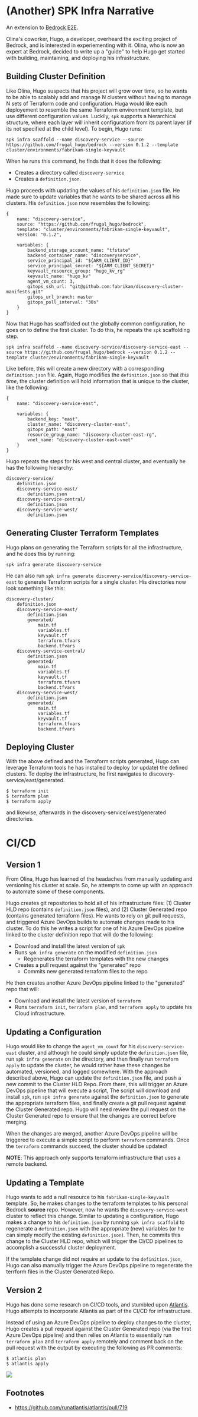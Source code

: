 # (Another) SPK Infra Narrative

An extension to [Bedrock E2E](https://github.com/CatalystCode/bedrock-end-to-end-dx).

Olina's coworker, Hugo, a developer, overheard the exciting project of Bedrock, and is interested in experiementing with it. Olina, who is now an expert at Bedrock, decided to write up a "guide" to help Hugo get started with building, maintaining, and deploying his infrastructure.

## Building Cluster Definition

Like Olina, Hugo suspects that his project will grow over time, so he wants to be able to scalably add and manage N clusters without having to manage N sets of Terraform code and configuration. Huga would like each deployement to resemble the same Terraform environment template, but use different configuration values. Luckily, `spk` supports a hierarchical structure, where each layer will inherit configuratiom from its parent layer (if its not specified at the child level). To begin, Hugo runs:

`spk infra scaffold --name discovery-service --source https://github.com/frugal_hugo/bedrock --version 0.1.2 --template cluster/environments/fabrikam-single-keyvault`

When he runs this command, he finds that it does the following:

- Creates a directory called `discovery-service`
- Creates a `definition.json`.

Hugo proceeds with updating the values of his `definition.json` file. He made sure to update variables that he wants to be shared across all his clusters. His `definition.json` now resembles the following:

```
{​
    name: "discovery-service",
    source: "https://github.com/frugal_hugo/bedrock",
    template: "cluster/environments/fabrikam-single-keyvault",
    version: "0.1.2",

    variables: {​
        backend_storage_account_name: "tfstate"
        backend_container_name: "discoveryservice",
        service_principal_id: "${ARM_CLIENT_ID}"
        service_principal_secret: "${ARM_CLIENT_SECRET}"
        keyvault_resource_group: "hugo_kv_rg"
        keyvault_name: "hugo_kv"
        agent_vm_count: 3,
        gitops_ssh_url: "git@github.com:fabrikam/discovery-cluster-manifests.git"
        gitops_url_branch: master
        gitops_poll_interval: "30s"
    }​
}
```

Now that Hugo has scaffolded out the globally common configuration, he goes on to define the first cluster. To do this, he repeats the `spk` scaffolding step.

`spk infra scaffold --name discovery-service/discovery-service-east --source https://github.com/frugal_hugo/bedrock --version 0.1.2 --template cluster/environments/fabrikam-single-keyvault`

Like before, this will create a new directory with a corresponding `definition.json` file. Again, Hugo modifies the `definition.json` so that _this time_, the cluster definition will hold information that is unique to the cluster, like the following:

```
{​
    name: "discovery-service-east",

    variables: {​
        backend_key: "east",
        cluster_name: "discovery-cluster-east",​
        gitops_path: "east"
        resource_group_name: "discovery-cluster-east-rg",​
        vnet_name: "discovery-cluster-east-vnet"​
    }​
}
```

Hugo repeats the steps for his west and central cluster, and eventually he has the following hierarchy:

```
discovery-service/
    definition.json
    discovery-service-east/
        definition.json
    discovery-service-central/
        definition.json
    discovery-service-west/
        definition.json
```

## Generating Cluster Terraform Templates

Hugo plans on generating the Terraform scripts for all the infrastructure, and he does this by running:

`spk infra generate discovery-service`

He can also run `spk infra generate discovery-service/discovery-service-east` to generate Terraform scripts for a single cluster. His directories now look something like this:

```
discovery-cluster/
    definition.json
    discovery-service-east/
        definition.json
        generated/
            main.tf
            variables.tf
            keyvault.tf
            terraform.tfvars
            backend.tfvars
    discovery-service-central/
        definition.json
        generated/
            main.tf
            variables.tf
            keyvault.tf
            terraform.tfvars
            backend.tfvars
    discovery-service-west/
        definition.json
        generated/
            main.tf
            variables.tf
            keyvault.tf
            terraform.tfvars
            backend.tfvars
```

## Deploying Cluster

With the above defined and the Terraform scripts generated, Hugo can leverage Terraform tools he has installed to deploy (or update) the defined clusters. To deploy the infrastructure, he first navigates to discovery-service/east/generated.

```
$ terraform init
$ terraform plan
$ terraform apply
```

and likewise, afterwards in the discovery-service/west/generated directories.

# CI/CD

## Version 1
From Olina, Hugo has learned of the headaches from manually updating and versioning his cluster at scale. So, he attempts to come up with an approach to automate some of these components.

Hugo creates git repositories to hold all of his infrastructure files: (1) Cluster HLD repo (contains `definition.json` files), and (2) Cluster Generated repo (contains generated terraform files). He wants to rely on git pull requests, and triggered Azure DevOps builds to automate changes made to his cluster. To do this he writes a script for one of his Azure DevOps pipeline linked to the cluster definition repo that will do the following:

- Download and install the latest version of `spk`
- Runs `spk infra generate` on the modified `definition.json`
    - Regenerates the terraform templates with the new changes
- Creates a pull request against the "generated" repo
    - Commits new generated terraform files to the repo

He then creates another Azure DevOps pipeline linked to the "generated" repo that will:

- Download and install the latest version of `terraform`
- Runs `terraform init`, `terraform plan`, and `terraform apply` to update his Cloud infrastructure.

## Updating a Configuration

Hugo would like to change the `agent_vm_count` for his `discovery-service-east` cluster, and although he could simply update the `definition.json` file, run `spk infra generate` on the directory, and then finally run `terraform apply` to update the cluster, he would rather have these changes be automated, versioned, and logged somewhere. With the approach described above, Hugo can update the `definition.json` file, and push a new commit to the Cluster HLD Repo.
From there, this will trigger an Azure DevOps pipeline that will execute a script, The script will download and install `spk`, run `spk infra generate` against the `definition.json` to generate the appropriate terraform files, and finally create a git pull request against the Cluster Generated repo. Hugo will need review the pull request on the Cluster Generated repo to ensure that the changes are correct before merging.

When the changes are merged, another Azure DevOps pipeline will be triggered to execute a simple script to perform `terraform` commands. Once the `terraform` commands succeed, the cluster should be updated!

**NOTE**: This approach only supports terraform infrastructure that uses a remote backend.

## Updating a Template

Hugo wants to add a null resource to his `fabrikam-single-keyvault` template. So, he makes changes to the terraform templates to his personal Bedrock **source** repo. However, now he wants the `discovery-service-west` cluster to reflect this change. Similar to updating a configuration, Hugo makes a change to his `definition.json` by running `spk infra scaffold` to regenerate a `definition.json` with the appropriate (new) variables (or he can simply modify the existing `definition.json`). Then, he commits this change to the Cluster HLD repo, which will trigger the CI/CD pipelines to accomplish a successful cluster deployment.

If the template change did not require an update to the `definition.json`, Hugo can also manually trigger the Azure DevOps pipeline to regenerate the terrform files in the Cluster Generated Repo.

## Version 2

Hugo has done some research on CI/CD tools, and stumbled upon [Atlantis](https://github.com/runatlantis/atlantis). Hugo attempts to incorporate Atlantis as part of the CI/CD for infrastructure.

Instead of using an Azure DevOps pipeline to deploy changes to the cluster, Hugo creates a pull request against the Cluster Generated repo (via the first Azure DevOps pipeline) and then relies on Atlantis to essentially run `terraform plan` and `terraform apply` remotely and comment back on the pull request with the output by executing the following as PR comments:

```
$ atlantis plan
$ atlantis apply
```

![](./images/spk-infra-cicd.png)

## Footnotes
- https://github.com/runatlantis/atlantis/pull/719
